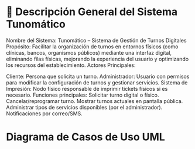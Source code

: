 # 🧠 Descripción General del Sistema Tunomático
Nombre del Sistema: Tunomático – Sistema de Gestión de Turnos Digitales
Propósito: Facilitar la organización de turnos en entornos físicos (como clínicas, bancos, organismos públicos) mediante una interfaz digital, eliminando filas físicas, mejorando la experiencia del usuario y optimizando los recursos del establecimiento.
Actores Principales:

Cliente: Persona que solicita un turno.
Administrador: Usuario con permisos para modificar la configuración de turnos y gestionar servicios.
Sistema de Impresión: Nodo físico responsable de imprimir tickets físicos si es necesario.
Funciones principales:
Solicitar turno digital o físico.
Cancelar/reprogramar turno.
Mostrar turnos actuales en pantalla pública.
Administrar tipos de servicios disponibles (por el administrador).
Notificaciones por correo/SMS.

# Diagrama de Casos de Uso UML
